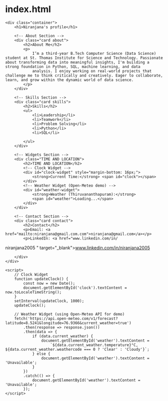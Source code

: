 # index.html
<!DOCTYPE html>
<html lang="en">

<head>
    <meta charset="UTF-8">
    <meta name="viewport" content="width=device-width, initial-scale=1.0">
    <title>Niranjana's Profile</title>
    <link rel="stylesheet" href="style.css">
    <link href="https://fonts.googleapis.com/css2?family=Poppins:wght@400;600&display=swap" rel="stylesheet">
</head>

<body>

    <div class="container">
        <h1>Niranjana's profile</h1>

        <!-- About Section -->
        <div class="card about">
            <h2>About Me</h2>
            <p>
                I’m a third-year B.Tech Computer Science (Data Science) student at St. Thomas Institute for Science and Technology. Passionate about transforming data into meaningful insights, I'm building a strong foundation in Python, SQL, machine learning, and data
                analysis. I enjoy working on real-world projects that challenge me to think critically and creatively. Eager to collaborate, learn, and grow within the dynamic world of data science.
            </p>
        </div>

        <!-- Skills Section -->
        <div class="card skills">
            <h2>Skills</h2>
            <ul>
                <li>Leadership</li>
                <li>Teamwork</li>
                <li>Problem Solving</li>
                <li>Python</li>
                <li>SQL</li>

            </ul>
        </div>

        <!-- Widgets Section -->
        <div class="TIME AND LOCATION">
            <h2>TIME AND LOCATION</h2>
            <!-- Clock Widget -->
            <div id="clock-widget" style="margin-bottom: 16px;">
                <strong>Current Time:</strong> <span id="clock"></span>
            </div>
            <!-- Weather Widget (Open-Meteo demo) -->
            <div id="weather-widget">
                <strong>Weather (Thiruvananthapuram):</strong>
                <span id="weather">Loading...</span>
            </div>
        </div>

        <!-- Contact Section -->
        <div class="card contact">
            <h2>Contact</h2>
            <p>Email: <a href="mailto:niranjana@gmail.com.com">niranjana@gmail.com</a></p>
            <p>LinkedIn: <a href="www.linkedin.com/in/
niranjana2005 " target="_blank">www.linkedin.com/in/niranjana2005
</a></p>

        </div>
    </div>

    <script>
        // Clock Widget
        function updateClock() {
            const now = new Date();
            document.getElementById('clock').textContent = now.toLocaleTimeString();
        }
        setInterval(updateClock, 1000);
        updateClock();

        // Weather Widget (using Open-Meteo API for demo)
        fetch('https://api.open-meteo.com/v1/forecast?latitude=8.5241&longitude=76.9366&current_weather=true')
            .then(response => response.json())
            .then(data => {
                if (data.current_weather) {
                    document.getElementById('weather').textContent =
                        `${data.current_weather.temperature}°C, ${data.current_weather.weathercode === 0 ? 'Clear' : 'Cloudy'}`;
                } else {
                    document.getElementById('weather').textContent = 'Unavailable';
                }
            })
            .catch(() => {
                document.getElementById('weather').textContent = 'Unavailable';
            });
    </script>

</body>

</html>
